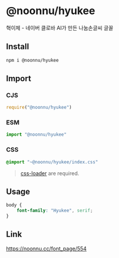 # @noonnu/hyukee
혁이체 - 네이버 클로바 AI가 만든 나눔손글씨 글꼴

## Install
```sh
npm i @noonnu/hyukee
```
## Import
### CJS
```js
require("@noonnu/hyukee")
```
### ESM
```js
import "@noonnu/hyukee"
```
### CSS 
```css
@import "~@noonnu/hyukee/index.css"
```
> [css-loader](https://github.com/webpack-contrib/css-loader) are required.

## Usage
```css
body {
    font-family: "Hyukee", serif;
}
```

## Link
https://noonnu.cc/font_page/554